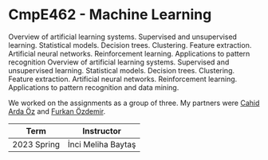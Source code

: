 # CmpE462 - Machine Learning

Overview of artificial learning systems. Supervised and unsupervised learning. Statistical models. Decision trees. Clustering. Feature extraction. Artificial neural networks. Reinforcement learning. Applications to pattern recognition Overview of artificial learning systems. Supervised and unsupervised learning. Statistical models. Decision trees. Clustering. Feature extraction. Artificial neural networks. Reinforcement learning. Applications to pattern recognition and data mining.

We worked on the assignments as a group of three. My partners were [Cahid Arda Öz](https://github.com/cahidArda) and [Furkan Özdemir](https://github.com/ozdemirfurkan).

| Term          | Instructor   |
| ------------- |:-------------:|
| 2023 Spring      | İnci Meliha Baytaş |   



